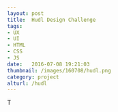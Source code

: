 ```yaml
---
layout: post
title:  Hudl Design Challenge
tags:
- UX
- UI
- HTML
- CSS
- JS
date:   2016-07-08 19:21:03
thumbnail: /images/160708/hudl.png
category: project
alturl: /hudl
---
```


T
